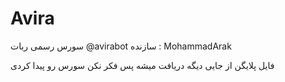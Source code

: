 # Avira

سورس رسمی ربات @avirabot
سازنده : MohammadArak

فایل پلایگن از جایی دیگه دریافت میشه پس فکر نکن سورس رو پیدا کردی
